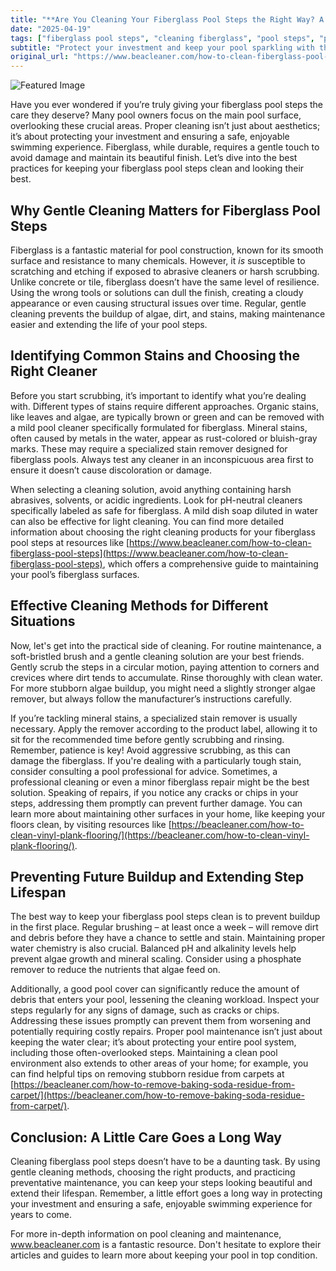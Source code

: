 ```yaml
---
title: "**Are You Cleaning Your Fiberglass Pool Steps the Right Way? A Complete Guide**"
date: "2025-04-19"
tags: ["fiberglass pool steps", "cleaning fiberglass", "pool steps", "pool cleaning", "algae removal", "fiberglass repair", "pool maintenance"]
subtitle: "Protect your investment and keep your pool sparkling with these expert tips for cleaning and maintaining fiberglass pool steps."
original_url: "https://www.beacleaner.com/how-to-clean-fiberglass-pool-steps"
---
```




![Featured Image](https://res.cloudinary.com/dnm0udlvz/image/upload/v1745051786/article_image_78_zkvta4.jpg)

Have you ever wondered if you’re truly giving your fiberglass pool steps the care they deserve? Many pool owners focus on the main pool surface, overlooking these crucial areas. Proper cleaning isn’t just about aesthetics; it’s about protecting your investment and ensuring a safe, enjoyable swimming experience. Fiberglass, while durable, requires a gentle touch to avoid damage and maintain its beautiful finish. Let’s dive into the best practices for keeping your fiberglass pool steps clean and looking their best.

## Why Gentle Cleaning Matters for Fiberglass Pool Steps

Fiberglass is a fantastic material for pool construction, known for its smooth surface and resistance to many chemicals. However, it *is* susceptible to scratching and etching if exposed to abrasive cleaners or harsh scrubbing. Unlike concrete or tile, fiberglass doesn’t have the same level of resilience. Using the wrong tools or solutions can dull the finish, creating a cloudy appearance or even causing structural issues over time. Regular, gentle cleaning prevents the buildup of algae, dirt, and stains, making maintenance easier and extending the life of your pool steps. 

## Identifying Common Stains and Choosing the Right Cleaner

Before you start scrubbing, it’s important to identify what you’re dealing with. Different types of stains require different approaches. Organic stains, like leaves and algae, are typically brown or green and can be removed with a mild pool cleaner specifically formulated for fiberglass. Mineral stains, often caused by metals in the water, appear as rust-colored or bluish-gray marks. These may require a specialized stain remover designed for fiberglass pools. Always test any cleaner in an inconspicuous area first to ensure it doesn’t cause discoloration or damage. 

When selecting a cleaning solution, avoid anything containing harsh abrasives, solvents, or acidic ingredients. Look for pH-neutral cleaners specifically labeled as safe for fiberglass. A mild dish soap diluted in water can also be effective for light cleaning. You can find more detailed information about choosing the right cleaning products for your fiberglass pool steps at resources like [https://www.beacleaner.com/how-to-clean-fiberglass-pool-steps](https://www.beacleaner.com/how-to-clean-fiberglass-pool-steps), which offers a comprehensive guide to maintaining your pool’s fiberglass surfaces.

## Effective Cleaning Methods for Different Situations

Now, let's get into the practical side of cleaning. For routine maintenance, a soft-bristled brush and a gentle cleaning solution are your best friends. Gently scrub the steps in a circular motion, paying attention to corners and crevices where dirt tends to accumulate. Rinse thoroughly with clean water. For more stubborn algae buildup, you might need a slightly stronger algae remover, but always follow the manufacturer’s instructions carefully. 

If you’re tackling mineral stains, a specialized stain remover is usually necessary. Apply the remover according to the product label, allowing it to sit for the recommended time before gently scrubbing and rinsing. Remember, patience is key! Avoid aggressive scrubbing, as this can damage the fiberglass. If you're dealing with a particularly tough stain, consider consulting a pool professional for advice.  Sometimes, a professional cleaning or even a minor fiberglass repair might be the best solution. Speaking of repairs, if you notice any cracks or chips in your steps, addressing them promptly can prevent further damage. You can learn more about maintaining other surfaces in your home, like keeping your floors clean, by visiting resources like [https://beacleaner.com/how-to-clean-vinyl-plank-flooring/](https://beacleaner.com/how-to-clean-vinyl-plank-flooring/).

## Preventing Future Buildup and Extending Step Lifespan

The best way to keep your fiberglass pool steps clean is to prevent buildup in the first place. Regular brushing – at least once a week – will remove dirt and debris before they have a chance to settle and stain. Maintaining proper water chemistry is also crucial. Balanced pH and alkalinity levels help prevent algae growth and mineral scaling. Consider using a phosphate remover to reduce the nutrients that algae feed on. 

Additionally, a good pool cover can significantly reduce the amount of debris that enters your pool, lessening the cleaning workload. Inspect your steps regularly for any signs of damage, such as cracks or chips. Addressing these issues promptly can prevent them from worsening and potentially requiring costly repairs.  Proper pool maintenance isn’t just about keeping the water clear; it’s about protecting your entire pool system, including those often-overlooked steps.  Maintaining a clean pool environment also extends to other areas of your home; for example, you can find helpful tips on removing stubborn residue from carpets at [https://beacleaner.com/how-to-remove-baking-soda-residue-from-carpet/](https://beacleaner.com/how-to-remove-baking-soda-residue-from-carpet/).



## Conclusion: A Little Care Goes a Long Way

Cleaning fiberglass pool steps doesn’t have to be a daunting task. By using gentle cleaning methods, choosing the right products, and practicing preventative maintenance, you can keep your steps looking beautiful and extend their lifespan. Remember, a little effort goes a long way in protecting your investment and ensuring a safe, enjoyable swimming experience for years to come.  

For more in-depth information on pool cleaning and maintenance, www.beacleaner.com is a fantastic resource. Don't hesitate to explore their articles and guides to learn more about keeping your pool in top condition.